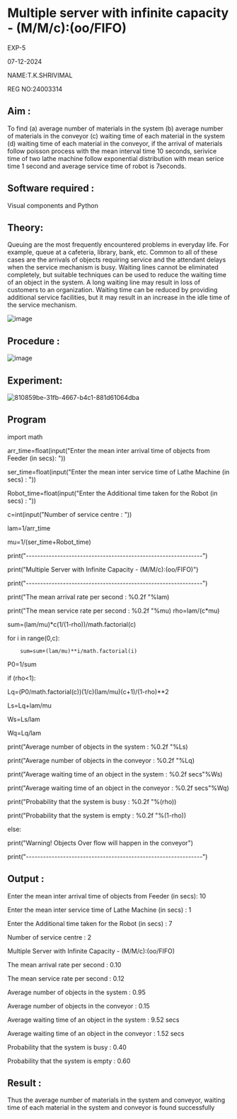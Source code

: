 # Multiple server with infinite capacity - (M/M/c):(oo/FIFO)
EXP-5

07-12-2024

NAME:T.K.SHRIVIMAL

REG NO:24003314
## Aim :
To find (a) average number of materials in the system (b) average number of materials in the conveyor (c) waiting time of each material in the system (d) waiting time of each material in the conveyor, if the arrival  of materials follow poisson process with the mean interval time 10 seconds, serivice time of two lathe machine follow exponential distribution with mean serice time 1 second and average service time of robot is 7seconds.

## Software required :
Visual components and Python

## Theory:
Queuing are the most frequently encountered problems in everyday life. For example, queue at a cafeteria, library, bank, etc. Common to all of these cases are the arrivals of objects requiring service and the attendant delays when the service mechanism is busy. Waiting lines cannot be eliminated completely, but suitable techniques can be used to reduce the waiting time of an object in the system. A long waiting line may result in loss of customers to an organization. Waiting time can be reduced by providing additional service facilities, but it may result in an increase in the idle time of the service mechanism.

![image](https://user-images.githubusercontent.com/103921593/203238035-1c8109bc-cbf2-4c77-baea-c5b682a752ef.png)

## Procedure :

![image](https://user-images.githubusercontent.com/103921593/203238265-176740b0-eae2-4772-90be-5449869ac9b0.png)




## Experiment:
![810859be-31fb-4667-b4c1-881d61064dba](https://github.com/user-attachments/assets/162fbf4f-08d9-421d-8f41-229de2f6e72c)


## Program
import math

arr_time=float(input("Enter the mean inter arrival time of objects from Feeder (in secs):
"))

ser_time=float(input("Enter the mean inter service time of Lathe Machine (in secs) : "))

Robot_time=float(input("Enter the Additional time taken for the Robot (in secs) : "))

c=int(input("Number of service centre : "))

lam=1/arr_time

mu=1/(ser_time+Robot_time)

print("--------------------------------------------------------------")

print("Multiple Server with Infinite Capacity - (M/M/c):(oo/FIFO)")

print("--------------------------------------------------------------")

print("The mean arrival rate per second : %0.2f "%lam)

print("The mean service rate per second : %0.2f "%mu) rho=lam/(c*mu)

sum=(lam/mu)*c(1/(1-rho))/math.factorial(c)

for i in range(0,c):

        sum=sum+(lam/mu)**i/math.factorial(i)

P0=1/sum

if (rho<1):

Lq=(P0/math.factorial(c))(1/c)(lam/mu)(c+1)/(1-rho)**2

Ls=Lq+lam/mu

Ws=Ls/lam

Wq=Lq/lam

print("Average number of objects in the system : %0.2f "%Ls)

print("Average number of objects in the conveyor : %0.2f "%Lq)

print("Average waiting time of an object in the system : %0.2f secs"%Ws)

print("Average waiting time of an object in the conveyor : %0.2f secs"%Wq)

print("Probability that the system is busy : %0.2f "%(rho))

print("Probability that the system is empty : %0.2f "%(1-rho))

else:

print("Warning! Objects Over flow will happen in the conveyor")

print("--------------------------------------------------------------")

## Output :

Enter the mean inter arrival time of objects from Feeder (in secs): 10

Enter the mean inter service time of Lathe Machine (in secs) : 1

Enter the Additional time taken for the Robot (in secs) : 7

Number of service centre : 2

Multiple Server with Infinite Capacity - (M/M/c):(oo/FIFO)

The mean arrival rate per second : 0.10

The mean service rate per second : 0.12

Average number of objects in the system : 0.95

Average number of objects in the conveyor : 0.15

Average waiting time of an object in the system : 9.52 secs

Average waiting time of an object in the conveyor : 1.52 secs

Probability that the system is busy : 0.40

Probability that the system is empty : 0.60

## Result : 

Thus the average number of materials in the system and conveyor, waiting time of each
material in the system and conveyor is found successfully

